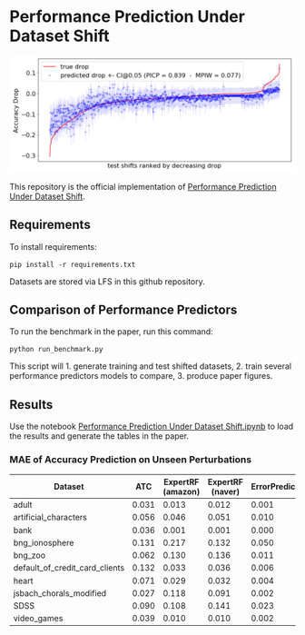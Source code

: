 # Performance Prediction Under Dataset Shift

![Performance Prediction with Confidence Interval](images/perf_pred_conf_interval.png)

This repository is the official implementation of [Performance Prediction Under Dataset Shift](https://arxiv.org/abs/todo). 

## Requirements

To install requirements:

```setup
pip install -r requirements.txt
```

Datasets are stored via LFS in this github repository.

## Comparison of Performance Predictors

To run the benchmark in the paper, run this command:

```train
python run_benchmark.py 
```

This script will 1. generate training and test shifted datasets, 2. train several performance predictors models to compare, 3. produce paper figures.

## Results

Use the notebook [Performance Prediction Under Dataset Shift.ipynb](https://github.com/dataiku-research/performance_prediction_under_shift/blob/main/Performance%20Prediction%20Under%20Dataset%20Shift.ipynb) to load the results and generate the tables in the paper. 

### MAE of Accuracy Prediction on Unseen Perturbations

| Dataset                       |   ATC  |ExpertRF (amazon) |ExpertRF (naver) |ErrorPredictorRF |
| ------------------------------|--------|------------------|-----------------|-----------------|
|adult                          |  0.031 |      0.013       |  0.012 |  0.001 |
|artificial_characters          |  0.056 |  0.046 |  0.051 |  0.010 |
|bank                           |  0.036 |  0.001 |  0.001 |  0.000 |
|bng_ionosphere                 |  0.131 |  0.217 |  0.132 |  0.050 |
|bng_zoo                        |  0.062 |  0.130 |  0.136 |  0.011 |
|default_of_credit_card_clients |  0.132 |  0.033 |  0.036 |  0.006 |
|heart                          |  0.071 |  0.029 |  0.032 |  0.004 |
|jsbach_chorals_modified        |  0.027 |  0.118 |  0.091 |  0.002 |
|SDSS                           |  0.090 |  0.108 |  0.141 |  0.023 |
|video_games                    |  0.039 |  0.010 |  0.010 |  0.002 |